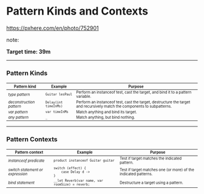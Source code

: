 <!-- .slide: data-background="img/background/final-puzzle-piece.jpg" data-background-color="black" data-background-opacity="0.4" -->
# Pattern Kinds and Contexts <!-- .element: class="stroke" -->

<https://pxhere.com/en/photo/752901> <!-- .element: class="attribution" -->

note:

**Target time: 39m**

---

### Pattern Kinds

<table style="font-size: 70%">
    <thead>
        <tr>
            <th>Pattern kind</th>
            <th>Example</th>
            <th>Purpose</th>
        </tr>
    </thead>
    <tbody>
        <tr class="fragment">
            <td><em>type pattern</em></td>
            <td><code>Guitar lesPaul</code></td>
            <td>Perform an instanceof test, cast the target, and bind it to a pattern variable.</td>
        </tr>
        <tr class="fragment">
            <td><em>deconstruction pattern</em></td>
            <td><code>Delay(int timeInMs)</code></td>
            <td>Perform an instanceof test, cast the target, destructure the target and recursively match the components to subpatterns.</td>
        </tr>
        <tr class="fragment">
            <td><em>var pattern</em></td>
            <td><code>var timeInMs</code></td>
            <td>Match anything and bind its target.</td>
        </tr>
        <tr class="fragment">
            <td><em>any pattern</em></td>
            <td><code>_</code></td>
            <td>Match anything, but bind nothing.</td>
        </tr>
    </tbody>
</table>

---

### Pattern Contexts

<table style="font-size: 70%">
    <thead>
        <tr>
            <th>Pattern context</th>
            <th>Example</th>
            <th>Purpose</th>
        </tr>
    </thead>
    <tbody>
        <tr class="fragment">
            <td><em>instanceof predicate</em></td>
            <td><code>product instanceof Guitar guitar</code></td>
            <td>Test if target matches the indicated pattern.</td>
        </tr>
        <tr class="fragment">
            <td><em>switch statement or expression</em></td>
            <td><code>switch (effect) {<br/>&nbsp;&nbsp;&nbsp;&nbsp;case Delay d -><br/>}</code></td>
            <td>Test if target matches one (or more) of the indicated patterns.</td>
        </tr>
        <tr class="fragment">
            <td><em>bind statement</em></td>
            <td><code>__let Reverb(var name, var roomSize) = reverb;</code></td>
            <td>Destructure a target using a pattern.</td>
        </tr>
    </tbody>
</table>
